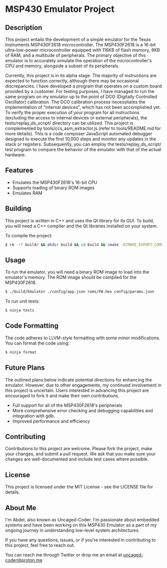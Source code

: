 # MSP430 Emulator Project

## Description

This project entails the development of a simple emulator for the Texas Instruments MSP430F2618 microcontroller. The MSP430F2618 is a 16-bit ultra-low-power microcontroller equipped with 116KB of flash memory, 8KB of RAM, and a multitude of peripherals. The primary objective of this emulator is to accurately simulate the operation of the microcontroller's CPU and memory, alongside a subset of its peripherals.

Currently, this project is in its alpha stage. The majority of instructions are expected to function correctly, although there may be occasional discrepancies.
I have developed a program that operates on a custom board provided by a customer. For testing purposes, I have managed to run the same program on my emulator up to the point of DCO (Digitally Controlled Oscillator) calibration.
The DCO calibration process necessitates the implementation of "internal devices", which has not been accomplished yet.
To verify the proper execution of your program for all instructions (excluding the access to internal devices or external peripherals), the tests/replay_ds_script/ directory can be utilized.
This project is complemented by tools/ccs_asm_extractor.js (refer to tools/README.md for more details). This is a code composer JavaScript automated debugger designed to execute the first 10,000 steps and monitor any updates in the stack or registers.
Subsequently, you can employ the tests/replay_ds_script/ test program to compare the behavior of the emulator with that of the actual hardware.

## Features

- Emulates the MSP430F2618's 16-bit CPU
- Supports loading of binary ROM images
- Emulates RAM

## Building

This project is written in C++ and uses the Qt library for its GUI. To build, you will need a C++ compiler and the Qt libraries installed on your system.

To compile the project:

```bash
$ rm -rf build/ && mkdir build && cd build && cmake -DCMAKE_EXPORT_COMPILE_COMMANDS=ON -G Ninja .. && ninja && cd ..
```

## Usage

To run the emulator, you will need a binary ROM image to load into the emulator's memory. The ROM image should be compiled for the MSP430F2618.

```bash
$ ./build/Emulator ./config/app.json roms/FW.hex config/params.json
```

To run unit tests:

```bash
$ ninja tests
```

## Code Formatting

The code adheres to LLVM-style formatting with some minor modifications. You can format the code using:

```bash
$ ninja format
```

## Future Plans

The outlined plans below indicate potential directions for enhancing the emulator. However, due to other engagements, my continued involvement in this project is uncertain. Users interested in advancing this project are encouraged to fork it and make their own contributions.

- Full support for all of the MSP430F2618's peripherals
- More comprehensive error checking and debugging capabilities and integration with gdb.
- Improved performance and efficiency

## Contributing

Contributions to this project are welcome. Please fork the project, make your changes, and submit a pull request. We ask that you make sure your changes are well-documented and include test cases where possible.

## License

This project is licensed under the MIT License - see the LICENSE file for details.

## About Me

I'm Abdel, also known as Uncaged-Coder. I'm passionate about embedded systems and have been working on this
MSP430 Emulator as a part of my ongoing journey in understanding low-level system architectures.

If you have any questions, issues, or if you're interested in contributing to this project, feel free to reach out.

You can reach me through Twitter or drop me an email at uncaged-coder@proton.me  

